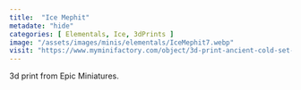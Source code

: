 ```yaml
---
title:  "Ice Mephit"
metadate: "hide"
categories: [ Elementals, Ice, 3dPrints ]
image: "/assets/images/minis/elementals/IceMephit7.webp"
visit: "https://www.myminifactory.com/object/3d-print-ancient-cold-set-winter-ice-encounter-frost-lands-collection-pre-supported-250254"
---
```

3d print from Epic Miniatures.
